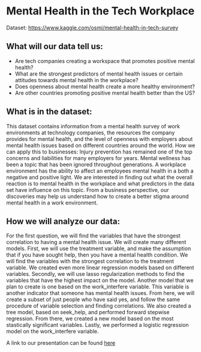 # Mental Health in the Tech Workplace

Dataset: ​https://www.kaggle.com/osmi/mental-health-in-tech-survey

## What will our data tell us:
- Are tech companies creating a workspace that promotes positive mental health?
- What are the strongest predictors of mental health issues or certain attitudes towards
mental health in the workplace?
- Does openness about mental health create a more healthy environment?
- Are other countries promoting positive mental health better than the US?

## What is in the dataset:
This dataset contains information from a mental health survey of work environments at
technology companies, the resources the company provides for mental health, and the level of openness with employers about mental health issues based on different countries around the world.
How we can apply this to businesses:
Injury prevention has remained one of the top concerns and liabilities for many
employers for years. Mental wellness has been a topic that has been ignored throughout generations. A workplace environment has the ability to affect an employees mental health in a both a negative and positive light. We are interested in finding out what the overall reaction is to mental health in the workplace and what predictors in the data set have influence on this topic. From a business perspective, our discoveries may help us understand how to create a better stigma around mental health in a work environment.

## How we will analyze our data:
For the first question, we will find the variables that have the strongest correlation to
having a mental health issue. We will create many different models. First, we will use the treatment variable, and make the assumption that if you have sought help, then you have a mental health condition. We will find the variables with the strongest correlation to the treatment variable. We created even more linear regression models based on different variables. Secondly, we will use lasso regularization methods to find the variables that have the highest impact on the model.
Another model that we plan to create is one based on the work_interfere variable. This variable is another indicator that someone has mental health issues. From here, we will create a subset of just people who have said yes, and follow the same procedure of variable selection and finding correlations.
We also created a tree model, based on seek_help, and performed forward stepwise regression. From there, we created a new model based on the most stastically significant variables. Lastly, we performed a logistic regression model on the work_interfere variable.

A link to our presentation can be found [here](https://docs.google.com/presentation/d/1LNF5VVoURVZl1l0MdVPCfSmia5YOt_LKlIYFa40-4fA/edit?usp=sharing)
